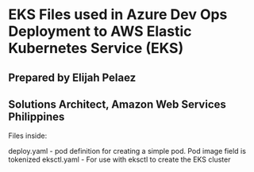 # EKS Files used in Azure Dev Ops Deployment to AWS Elastic Kubernetes Service (EKS)

## Prepared by Elijah Pelaez
## Solutions Architect, Amazon Web Services Philippines

Files inside:

deploy.yaml - pod definition for creating a simple pod. Pod image field is tokenized
eksctl.yaml - For use with eksctl to create the EKS cluster

